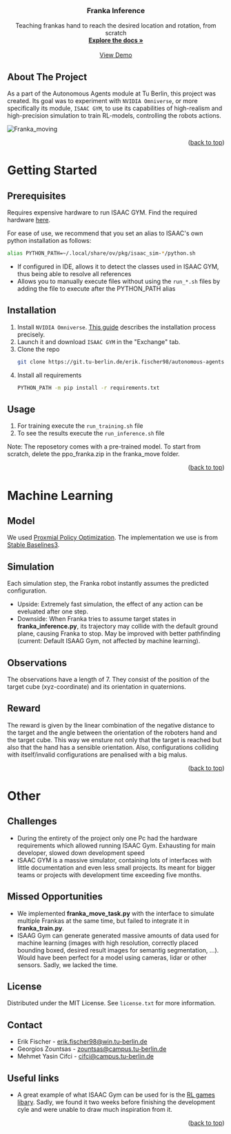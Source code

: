 <!-- Improved compatibility of back to top link: See: https://github.com/othneildrew/Best-README-Template/pull/73 -->
<a name="readme-top"></a>
<!--
*** Thanks for checking out the Best-README-Template. If you have a suggestion
*** that would make this better, please fork the repo and create a pull request
*** or simply open an issue with the tag "enhancement".
*** Don't forget to give the project a star!
*** Thanks again! Now go create something AMAZING! :D
-->



<!-- PROJECT SHIELDS -->
<!--
*** I'm using markdown "reference style" links for readability.
*** Reference links are enclosed in brackets [ ] instead of parentheses ( ).
*** See the bottom of this document for the declaration of the reference variables
*** for contributors-url, forks-url, etc. This is an optional, concise syntax you may use.
*** https://www.markdownguide.org/basic-syntax/#reference-style-links
-->


<!-- PROJECT LOGO -->
<br />
<div align="center">
    <h3 align="center">Franka Inference</h3>

  <p align="center">
    Teaching frankas hand to reach the desired location and rotation, from scratch
    <br />
    <a href="https://git.tu-berlin.de/erik.fischer98/autonomous-agents/-/blob/main/readme.md"><strong>Explore the docs »</strong></a>
    <br />
    <br />
    <a href="https://git.tu-berlin.de/erik.fischer98/autonomous-agents/-/blob/main/documentation/franka_move_demo.webm">View Demo</a>
  </p>
</div>


<!-- ABOUT THE PROJECT -->
## About The Project

As a part of the Autonomous Agents module at Tu Berlin, this project was created. Its goal was to experiment with `NVIDIA Omniverse`, or more specifically its module, `ISAAC GYM`, to use its capabilities of high-realism and high-precision simulation to train RL-models, controlling the robots actions.

![Franka_moving](https://git.tu-berlin.de/erik.fischer98/autonomous-agents/-/blob/main/documentation/franka_move_demo.gif)

<p align="right">(<a href="#readme-top">back to top</a>)</p>

<!-- GETTING STARTED -->
# Getting Started

## Prerequisites

Requires expensive hardware to run ISAAC GYM. Find the required hardware [here](https://docs.omniverse.nvidia.com/app_isaacsim/app_isaacsim/requirements.html).

For ease of use, we recommend that you set an alias to ISAAC's own python installation as follows:

```sh
alias PYTHON_PATH=~/.local/share/ov/pkg/isaac_sim-*/python.sh
```

- If configured in IDE, allows it to detect the classes used in ISAAC GYM, thus being able to resolve all references
- Allows you to manually execute files without using the `run_*.sh` files by adding the file to execute after the PYTHON_PATH alias


## Installation

1. Install `NVIDIA Omniverse`. [This guide](https://docs.omniverse.nvidia.com/prod_install-guide/prod_install-guide/workstation.html) describes the installation process precisely.
2. Launch it and download `ISAAC GYM` in the "Exchange" tab.
3. Clone the repo
   ```sh
   git clone https://git.tu-berlin.de/erik.fischer98/autonomous-agents.git
   ```
4. Install all requirements 
   ```sh
   PYTHON_PATH -m pip install -r requirements.txt
   ```




<!-- USAGE EXAMPLES -->
## Usage

1. For training execute the `run_training.sh` file
2. To see the results execute the `run_inference.sh` file 

Note: The reposetory comes with a pre-trained model. To start from scratch, delete the ppo_franka.zip in the franka_move folder.
<p align="right">(<a href="#readme-top">back to top</a>)</p>

# Machine Learning
## Model
We used [Proxmial Policy Optimization](https://openai.com/blog/openai-baselines-ppo/). The implementation we use is from [Stable Baselines3](https://github.com/DLR-RM/stable-baselines3).
## Simulation
Each simulation step, the Franka robot instantly assumes the predicted configuration.
- Upside: Extremely fast simulation, the effect of any action can be eveluated after one step.
- Downside: When Franka tries to assume target states in **franka_inference.py**, its trajectory may collide with the default ground plane, causing Franka to stop. May be improved with better pathfinding (current: Default ISAAG Gym, not affected by machine learning).
## Observations
The observations have a length of 7. They consist of the position of the target cube (xyz-coordinate) and its orientation in quaternions. 
## Reward
The reward is given by the linear combination of the negative distance to the target and the angle between the orientation of the roboters hand and the target cube. This way we ensture not only that the target is reached but also that the hand has a sensible orientation.
Also, configurations colliding with itself/invalid configurations are penalised with a big malus.


<p align="right">(<a href="#readme-top">back to top</a>)</p>

# Other
## Challenges
- During the entirety of the project only one Pc had the hardware requirements which allowed running ISAAC Gym. Exhausting for main developer, slowed down development speed
- ISAAC GYM is a massive simulator, containing lots of interfaces with little documentation and even less small projects. Its meant for bigger teams or projects with development time exceeding five months.
## Missed Opportunities
- We implemented **franka_move_task.py** with the interface to simulate multiple Frankas at the same time, but failed to integrate it in **franka_train.py**.
- ISAAG Gym can generate generated massive amounts of data used for machine learning (images with high resolution, correctly placed bounding boxed, desired result images for semantig segmentation, ...). Would have been perfect for a model using cameras, lidar or other sensors. Sadly, we lacked the time.
<!-- LICENSE -->
## License

Distributed under the MIT License. See `license.txt` for more information.


<!-- CONTACT -->
## Contact

- Erik Fischer - erik.fischer98@win.tu-berlin.de
- Georgios Zountsas - zountsas@campus.tu-berlin.de
- Mehmet Yasin Cifci - cifci@campus.tu-berlin.de


<!-- USEFUL LINKS -->
## Useful links

* A great example of what ISAAC Gym can be used for is the [RL games libary](https://github.com/Denys88/rl_games). Sadly, we found it two weeks before finishing the development cyle and were unable to draw much inspiration from it.

<p align="right">(<a href="#readme-top">back to top</a>)</p>